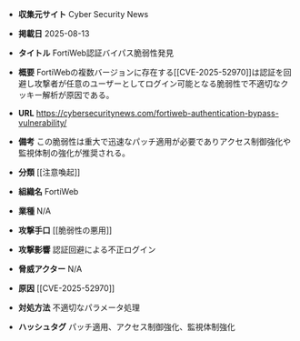 - **収集元サイト**
Cyber Security News

- **掲載日**
2025-08-13

- **タイトル**
FortiWeb認証バイパス脆弱性発見

- **概要**
FortiWebの複数バージョンに存在する[[CVE-2025-52970]]は認証を回避し攻撃者が任意のユーザーとしてログイン可能となる脆弱性で不適切なクッキー解析が原因である。

- **URL**
https://cybersecuritynews.com/fortiweb-authentication-bypass-vulnerability/

- **備考**
この脆弱性は重大で迅速なパッチ適用が必要でありアクセス制御強化や監視体制の強化が推奨される。

- **分類**
[[注意喚起]]

- **組織名**
FortiWeb

- **業種**
N/A

- **攻撃手口**
[[脆弱性の悪用]]

- **攻撃影響**
認証回避による不正ログイン

- **脅威アクター**
N/A

- **原因**
[[CVE-2025-52970]]

- **対処方法**
不適切なパラメータ処理

- **ハッシュタグ**
パッチ適用、アクセス制御強化、監視体制強化
